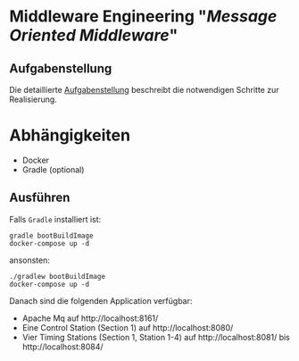 # Middleware Engineering "*Message Oriented Middleware*"

## Aufgabenstellung
Die detaillierte [Aufgabenstellung](TASK.md) beschreibt die notwendigen Schritte zur Realisierung.

# Abhängigkeiten
 - Docker
 - Gradle (optional)

## Ausführen
Falls `Gradle` installiert ist:

```shell
gradle bootBuildImage
docker-compose up -d
```

ansonsten:

```shell
./gradlew bootBuildImage
docker-compose up -d
```

Danach sind die folgenden Application verfügbar:
 - Apache Mq auf http://localhost:8161/
 - Eine Control Station (Section 1) auf http://localhost:8080/
 - Vier Timing Stations (Section 1, Station 1-4) auf http://localhost:8081/ bis http://localhost:8084/